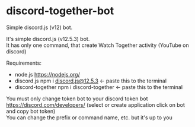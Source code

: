 # discord-together-bot
Simple discord.js (v12) bot. 

It's simple discord.js (v12.5.3) bot. <br>
It has only one command, that create Watch Together activity (YouTube on discord)

Requirements:
- node.js https://nodejs.org/
- discord.js npm i discord.js@12.5.3 <- paste this to the terminal
- discord-together npm i discord-together <- paste this to the terminal

You must only change token bot to your discord token bot https://discord.com/developers/ (select or create application click on bot and copy bot token)<br>
You can change the prefix or command name, etc. but it's up to you
